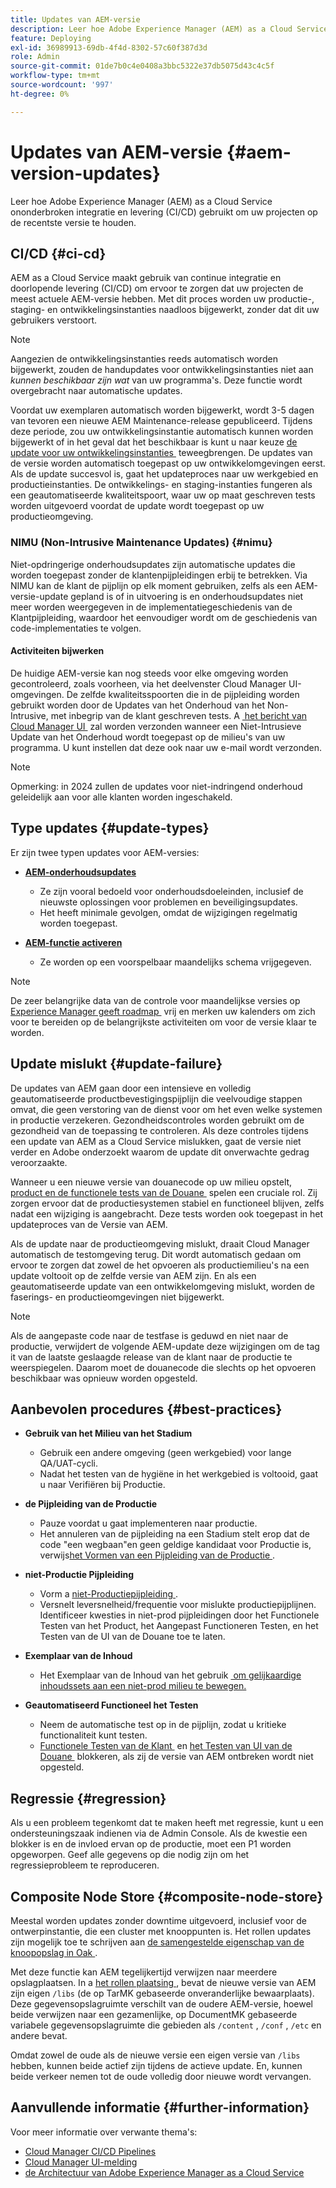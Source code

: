 ```yaml
---
title: Updates van AEM-versie
description: Leer hoe Adobe Experience Manager (AEM) as a Cloud Service ononderbroken integratie en levering (CI/CD) gebruikt om uw projecten op de recentste versie te houden.
feature: Deploying
exl-id: 36989913-69db-4f4d-8302-57c60f387d3d
role: Admin
source-git-commit: 01de7b0c4e0408a3bbc5322e37db5075d43c4c5f
workflow-type: tm+mt
source-wordcount: '997'
ht-degree: 0%

---
```



# Updates van AEM-versie {#aem-version-updates}

Leer hoe Adobe Experience Manager (AEM) as a Cloud Service ononderbroken integratie en levering (CI/CD) gebruikt om uw projecten op de recentste versie te houden.

## CI/CD {#ci-cd}

AEM as a Cloud Service maakt gebruik van continue integratie en doorlopende levering (CI/CD) om ervoor te zorgen dat uw projecten de meest actuele AEM-versie hebben. Met dit proces worden uw productie-, staging- en ontwikkelingsinstanties naadloos bijgewerkt, zonder dat dit uw gebruikers verstoort.

>[!NOTE]
> Aangezien de ontwikkelingsinstanties reeds automatisch worden bijgewerkt, zouden de handupdates voor ontwikkelingsinstanties niet aan _kunnen beschikbaar zijn wat_ van uw programma&#39;s. Deze functie wordt overgebracht naar automatische updates.

Voordat uw exemplaren automatisch worden bijgewerkt, wordt 3-5 dagen van tevoren een nieuwe AEM Maintenance-release gepubliceerd. Tijdens deze periode, zou uw ontwikkelingsinstantie automatisch kunnen worden bijgewerkt of in het geval dat het beschikbaar is kunt u naar keuze [&#x200B; de update voor uw ontwikkelingsinstanties &#x200B;](/help/implementing/cloud-manager/manage-environments.md#updating-dev-environment) teweegbrengen. De updates van de versie worden automatisch toegepast op uw ontwikkelomgevingen eerst. Als de update succesvol is, gaat het updateproces naar uw werkgebied en productieinstanties. De ontwikkelings- en staging-instanties fungeren als een geautomatiseerde kwaliteitspoort, waar uw op maat geschreven tests worden uitgevoerd voordat de update wordt toegepast op uw productieomgeving.

### NIMU (Non-Intrusive Maintenance Updates) {#nimu}

Niet-opdringerige onderhoudsupdates zijn automatische updates die worden toegepast zonder de klantenpijpleidingen erbij te betrekken.
Via NIMU kan de klant de pijplijn op elk moment gebruiken, zelfs als een AEM-versie-update gepland is of in uitvoering is en onderhoudsupdates niet meer worden weergegeven in de implementatiegeschiedenis van de Klantpijpleiding, waardoor het eenvoudiger wordt om de geschiedenis van code-implementaties te volgen.

#### Activiteiten bijwerken

De huidige AEM-versie kan nog steeds voor elke omgeving worden gecontroleerd, zoals voorheen, via het deelvenster Cloud Manager UI-omgevingen. De zelfde kwaliteitsspoorten die in de pijpleiding worden gebruikt worden door de Updates van het Onderhoud van het Non-Intrusive, met inbegrip van de klant geschreven tests.
A [&#x200B; het bericht van Cloud Manager UI &#x200B;](/help/implementing/cloud-manager/notifications.md) zal worden verzonden wanneer een Niet-Intrusieve Update van het Onderhoud wordt toegepast op de milieu&#39;s van uw programma. U kunt instellen dat deze ook naar uw e-mail wordt verzonden.

>[!NOTE]
>
> Opmerking: in 2024 zullen de updates voor niet-indringend onderhoud geleidelijk aan voor alle klanten worden ingeschakeld.

## Type updates {#update-types}

Er zijn twee typen updates voor AEM-versies:

* [**AEM-onderhoudsupdates**](/help/release-notes/maintenance/latest.md)

   * Ze zijn vooral bedoeld voor onderhoudsdoeleinden, inclusief de nieuwste oplossingen voor problemen en beveiligingsupdates.
   * Het heeft minimale gevolgen, omdat de wijzigingen regelmatig worden toegepast.

* [**AEM-functie activeren**](/help/release-notes/release-notes-cloud/release-notes-current.md)

   * Ze worden op een voorspelbaar maandelijks schema vrijgegeven.

>[!NOTE]
>
> De zeer belangrijke data van de controle voor maandelijkse versies op [&#x200B; Experience Manager geeft roadmap &#x200B;](https://experienceleague.adobe.com/docs/experience-manager-release-information/aem-release-updates/update-releases-roadmap.html?lang=nl-NL#aem-as-cloud-service) vrij en merken uw kalenders om zich voor te bereiden op de belangrijkste activiteiten om voor de versie klaar te worden.

## Update mislukt {#update-failure}

De updates van AEM gaan door een intensieve en volledig geautomatiseerde productbevestigingspijplijn die veelvoudige stappen omvat, die geen verstoring van de dienst voor om het even welke systemen in productie verzekeren. Gezondheidscontroles worden gebruikt om de gezondheid van de toepassing te controleren. Als deze controles tijdens een update van AEM as a Cloud Service mislukken, gaat de versie niet verder en Adobe onderzoekt waarom de update dit onverwachte gedrag veroorzaakte.

Wanneer u een nieuwe versie van douanecode op uw milieu opstelt, [&#x200B; product en de functionele tests van de Douane &#x200B;](/help/implementing/cloud-manager/overview-test-results.md#functional-testing) spelen een cruciale rol. Zij zorgen ervoor dat de productiesystemen stabiel en functioneel blijven, zelfs nadat een wijziging is aangebracht. Deze tests worden ook toegepast in het updateproces van de Versie van AEM.

Als de update naar de productieomgeving mislukt, draait Cloud Manager automatisch de testomgeving terug. Dit wordt automatisch gedaan om ervoor te zorgen dat zowel de het opvoeren als productiemilieu&#39;s na een update voltooit op de zelfde versie van AEM zijn.
En als een geautomatiseerde update van een ontwikkelomgeving mislukt, worden de faserings- en productieomgevingen niet bijgewerkt.

>[!NOTE]
>
>Als de aangepaste code naar de testfase is geduwd en niet naar de productie, verwijdert de volgende AEM-update deze wijzigingen om de tag it van de laatste geslaagde release van de klant naar de productie te weerspiegelen. Daarom moet de douanecode die slechts op het opvoeren beschikbaar was opnieuw worden opgesteld.

## Aanbevolen procedures {#best-practices}

* **Gebruik van het Milieu van het Stadium**
   * Gebruik een andere omgeving (geen werkgebied) voor lange QA/UAT-cycli.
   * Nadat het testen van de hygiëne in het werkgebied is voltooid, gaat u naar Verifiëren bij Productie.

* **de Pijpleiding van de Productie**
   * Pauze voordat u gaat implementeren naar productie.
   * Het annuleren van de pijpleiding na een Stadium stelt erop dat de code &quot;een wegbaan&quot;en geen geldige kandidaat voor Productie is, verwijs [&#x200B; het Vormen van een Pijpleiding van de Productie &#x200B;](/help/implementing/cloud-manager/configuring-pipelines/configuring-production-pipelines.md).

* **niet-Productie Pijpleiding**
   * Vorm a [&#x200B; niet-Productiepijpleiding &#x200B;](/help/implementing/cloud-manager/configuring-pipelines/configuring-non-production-pipelines.md#full-stack-code).
   * Versnelt leversnelheid/frequentie voor mislukte productiepijplijnen. Identificeer kwesties in niet-prod pijpleidingen door het Functionele Testen van het Product, het Aangepast Functioneren Testen, en het Testen van de UI van de Douane toe te laten.

* **Exemplaar van de Inhoud**
   * Het Exemplaar van de Inhoud van het gebruik [&#x200B; om gelijkaardige inhoudssets aan een niet-prod milieu te bewegen.](/help/implementing/developing/tools/content-copy.md)

* **Geautomatiseerd Functioneel het Testen**
   * Neem de automatische test op in de pijplijn, zodat u kritieke functionaliteit kunt testen.
   * [&#x200B; Functionele Testen van de Klant &#x200B;](/help/implementing/cloud-manager/functional-testing.md#custom-functional-testing) en [&#x200B; het Testen van UI van de Douane &#x200B;](/help/implementing/cloud-manager/functional-testing.md#custom-ui-testing) blokkeren, als zij de versie van AEM ontbreken wordt niet opgesteld.

## Regressie {#regression}

Als u een probleem tegenkomt dat te maken heeft met regressie, kunt u een ondersteuningszaak indienen via de Admin Console. Als de kwestie een blokker is en de invloed ervan op de productie, moet een P1 worden opgeworpen. Geef alle gegevens op die nodig zijn om het regressieprobleem te reproduceren.

## Composite Node Store {#composite-node-store}

Meestal worden updates zonder downtime uitgevoerd, inclusief voor de ontwerpinstantie, die een cluster met knooppunten is. Het rollen updates zijn mogelijk toe te schrijven aan [&#x200B; de samengestelde eigenschap van de knoopopslag in Oak &#x200B;](https://jackrabbit.apache.org/oak/docs/nodestore/compositens.html).

Met deze functie kan AEM tegelijkertijd verwijzen naar meerdere opslagplaatsen. In a [&#x200B; het rollen plaatsing &#x200B;](/help/implementing/deploying/overview.md#how-rolling-deployments-work), bevat de nieuwe versie van AEM zijn eigen `/libs` (de op TarMK gebaseerde onveranderlijke bewaarplaats). Deze gegevensopslagruimte verschilt van de oudere AEM-versie, hoewel beide verwijzen naar een gezamenlijke, op DocumentMK gebaseerde variabele gegevensopslagruimte die gebieden als `/content` , `/conf` , `/etc` en andere bevat.

Omdat zowel de oude als de nieuwe versie een eigen versie van `/libs` hebben, kunnen beide actief zijn tijdens de actieve update. En, kunnen beide verkeer nemen tot de oude volledig door nieuwe wordt vervangen.

## Aanvullende informatie {#further-information}

Voor meer informatie over verwante thema&#39;s:

* [Cloud Manager CI/CD Pipelines](/help/implementing/cloud-manager/configuring-pipelines/introduction-ci-cd-pipelines.md)
* [Cloud Manager UI-melding](/help/implementing/cloud-manager/notifications.md)
* [de Architectuur van Adobe Experience Manager as a Cloud Service](/help/overview/architecture.md)
